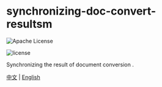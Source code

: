 # synchronizing-doc-convert-resultsm 

![Apache License](https://img.shields.io/github/license/mashape/apistatus.svg)

![license](https://img.shields.io/github/license/mashape/apistatus.svg)


Synchronizing the result of document conversion . 

[中文](https://github.com/liumapp/synchronizing-doc-convert-results/blob/master/README_CN.md) | [English](https://github.com/liumapp/simple-sdk-example/blob/master/README.md)




